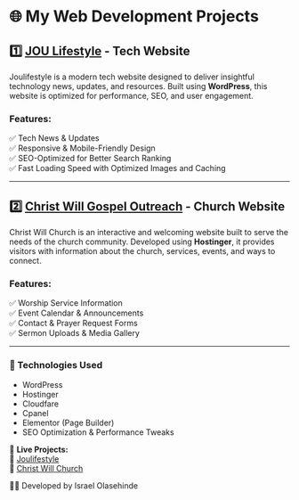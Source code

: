 # 🌐 My Web Development Projects  

## 1️⃣ [JOU Lifestyle](https://www.joulifestyle.com/) - Tech Website  
Joulifestyle is a modern tech website designed to deliver insightful technology news, updates, and resources. Built using **WordPress**, this website is optimized for performance, SEO, and user engagement.  

### Features:  
✅ Tech News & Updates  
✅ Responsive & Mobile-Friendly Design  
✅ SEO-Optimized for Better Search Ranking  
✅ Fast Loading Speed with Optimized Images and Caching  

---

## 2️⃣ [Christ Will Gospel Outreach](https://www.christwillchurch.org/) - Church Website  
Christ Will Church is an interactive and welcoming website built to serve the needs of the church community. Developed using **Hostinger**, it provides visitors with information about the church, services, events, and ways to connect.  

### Features:  
✅ Worship Service Information  
✅ Event Calendar & Announcements  
✅ Contact & Prayer Request Forms  
✅ Sermon Uploads & Media Gallery  

---

### 🔹 Technologies Used  
- WordPress  
- Hostinger
- Cloudfare
- Cpanel  
- Elementor (Page Builder)  
- SEO Optimization & Performance Tweaks  

🚀 **Live Projects:**  
📍 [Joulifestyle](https://www.joulifestyle.com/)  
📍 [Christ Will Church](https://www.christwillchurch.org/)  

👨‍💻 Developed by Israel Olasehinde  
